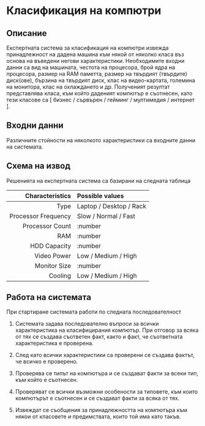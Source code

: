 Класификация на компютри
===

Описание
---

Експертната система за класификация на компютри извежда принадлежност на
дадена машина към някой от няколко класа въз основа на въведени негови характеристики.
Необходимите входни данни са вид на машината, честота на процесора, брой ядра на процесора,
размер на RAM паметта, размер на твърдият (твърдите) диск(ове), бързина на твърдият диск,
клас на видео-картата, големина на монитора, клас на охлаждането и др.
Полученият резултат представлява класа, към който даденият компютър е съотнесен,
като тези класове са [ бизнес / сървърен / гейминг / мултимедия / интернет ].

Входни данни
---
Различните стойности на няколкото характеристики са входните данни на системата.

Схема на извод
---
Решенията на експертната система са базирани на следната таблица

Characteristics     | Possible values
-------------------:|:-----------------------
Type                | Laptop / Desktop / Rack
Processor Frequency | Slow / Normal / Fast
Processor Count     | :number
RAM                 | :number
HDD Capacity        | :number
Video Power         | Low / Medium / High
Monitor Size        | :number
Cooling             | Low / Medium / High

Работа на системата
---

При стартиране системата работи по следната последователност

 1. Системата задава последователно въпроси за всички характеристика на класифицирания
компютър. При отговор за всяка от тях се създава съответен факт, както и факт, че
съответната характеристика е проверена.

 2. След като всички характеристики са проверени се създава фактът, че всичко е проверено.

 3. Проверява се типът на компютъра и се създават факти за всеки тип, към който е
съотнесен.

 4. Проверяват се всички възможни особености за типовете, към които компютърът е
съотнесен и се създават факти за всяка от тях.

 5. Извеждат се съобщения за принадлежността на компютъра към някои от класовете и
предимствата, които той има като такъв.
